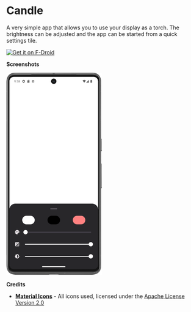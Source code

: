 # Candle

A very simple app that allows you to use your display as a torch. The brightness can be adjusted and the app can be started from a quick settings tile.

[<img src="https://fdroid.gitlab.io/artwork/badge/get-it-on.png"
alt="Get it on F-Droid"
height="80">](https://f-droid.org/packages/com.elasticrock.candle/)

**Screenshots**

<img width=250 alt="Screenshot App"
src="metadata/en-US/images/phoneScreenshots/screenshot-app.png?raw=true">

**Credits**

 - [**Material Icons**](https://fonts.google.com/icons) - All icons used, licensed under the [Apache License Version 2.0](http://www.apache.org/licenses/LICENSE-2.0.txt)
